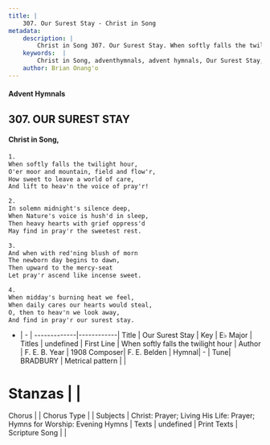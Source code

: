 ```yaml
---
title: |
    307. Our Surest Stay - Christ in Song
metadata:
    description: |
        Christ in Song 307. Our Surest Stay. When softly falls the twilight hour, O'er moor and mountain, field and flow'r, How sweet to leave a world of care, And lift to heav'n the voice of pray'r!
    keywords:  |
        Christ in Song, adventhymnals, advent hymnals, Our Surest Stay, When softly falls the twilight hour. 
    author: Brian Onang'o
---
```


#### Advent Hymnals
## 307. OUR SUREST STAY
####  Christ in Song,

```txt
1.
When softly falls the twilight hour,
O'er moor and mountain, field and flow'r,
How sweet to leave a world of care,
And lift to heav'n the voice of pray'r!

2.
In solemn midnight's silence deep,
When Nature's voice is hush'd in sleep,
Then heavy hearts with grief oppress'd
May find in pray'r the sweetest rest.

3.
And when with red'ning blush of morn
The newborn day begins to dawn,
Then upward to the mercy-seat
Let pray'r ascend like incense sweet.

4.
When midday's burning heat we feel,
When daily cares our hearts would steal,
O, then to heav'n we look away,
And find in pray'r our surest stay.

```

- |   -  |
-------------|------------|
Title | Our Surest Stay |
Key | E♭ Major |
Titles | undefined |
First Line | When softly falls the twilight hour |
Author | F. E. B.
Year | 1908
Composer| F. E. Belden |
Hymnal|  - |
Tune| BRADBURY |
Metrical pattern | |
# Stanzas |  |
Chorus |  |
Chorus Type |  |
Subjects | Christ: Prayer; Living His Life: Prayer; Hymns for Worship: Evening Hymns |
Texts | undefined |
Print Texts | 
Scripture Song |  |
    
